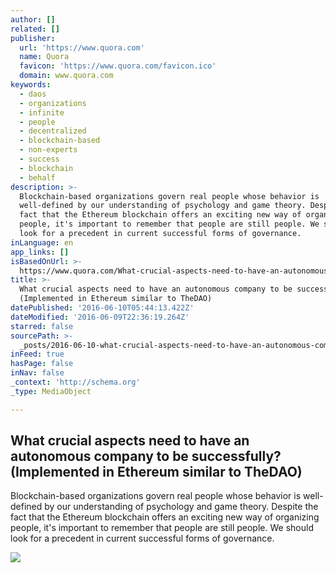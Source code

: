 ```yaml
---
author: []
related: []
publisher:
  url: 'https://www.quora.com'
  name: Quora
  favicon: 'https://www.quora.com/favicon.ico'
  domain: www.quora.com
keywords:
  - daos
  - organizations
  - infinite
  - people
  - decentralized
  - blockchain-based
  - non-experts
  - success
  - blockchain
  - behalf
description: >-
  Blockchain-based organizations govern real people whose behavior is
  well-defined by our understanding of psychology and game theory. Despite the
  fact that the Ethereum blockchain offers an exciting new way of organizing
  people, it's important to remember that people are still people. We should
  look for a precedent in current successful forms of governance.
inLanguage: en
app_links: []
isBasedOnUrl: >-
  https://www.quora.com/What-crucial-aspects-need-to-have-an-autonomous-company-to-be-successfully-Implemented-in-Ethereum-similar-to-TheDAO
title: >-
  What crucial aspects need to have an autonomous company to be successfully?
  (Implemented in Ethereum similar to TheDAO)
datePublished: '2016-06-10T05:44:13.422Z'
dateModified: '2016-06-09T22:36:19.264Z'
starred: false
sourcePath: >-
  _posts/2016-06-10-what-crucial-aspects-need-to-have-an-autonomous-company-to-b.md
inFeed: true
hasPage: false
inNav: false
_context: 'http://schema.org'
_type: MediaObject

---
```

<article style=""><h1>What crucial aspects need to have an autonomous company to be successfully? (Implemented in Ethereum similar to TheDAO)</h1><p>Blockchain-based organizations govern real people whose behavior is well-defined by our understanding of psychology and game theory. Despite the fact that the Ethereum blockchain offers an exciting new way of organizing people, it's important to remember that people are still people. We should look for a precedent in current successful forms of governance.</p><img src="https://qsf.is.quoracdn.net/-images.new_grid.fb_share_default.pnge6dde9cfa6e03c43.png" /></article>